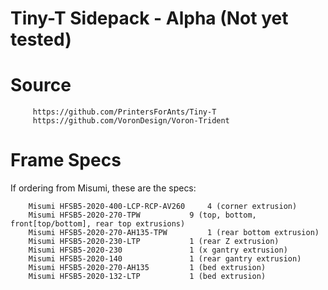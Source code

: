 # Tiny-T Sidepack - Alpha (Not yet tested)

# Source
         https://github.com/PrintersForAnts/Tiny-T
         https://github.com/VoronDesign/Voron-Trident

# Frame Specs
If ordering from Misumi, these are the specs:

        Misumi HFSB5-2020-400-LCP-RCP-AV260		4 (corner extrusion)
        Misumi HFSB5-2020-270-TPW 			9 (top, bottom, front[top/bottom], rear top extrusions)
        Misumi HFSB5-2020-270-AH135-TPW 		1 (rear bottom extrusion)
        Misumi HFSB5-2020-230-LTP			1 (rear Z extrusion)
        Misumi HFSB5-2020-230				1 (x gantry extrusion)
        Misumi HFSB5-2020-140				1 (rear gantry extrusion)
        Misumi HFSB5-2020-270-AH135			1 (bed extrusion)
        Misumi HFSB5-2020-132-LTP			1 (bed extrusion)
